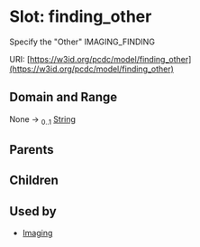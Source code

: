 
# Slot: finding_other


Specify the "Other" IMAGING_FINDING

URI: [https://w3id.org/pcdc/model/finding_other](https://w3id.org/pcdc/model/finding_other)


## Domain and Range

None &#8594;  <sub>0..1</sub> [String](types/String.md)

## Parents


## Children


## Used by

 * [Imaging](Imaging.md)
